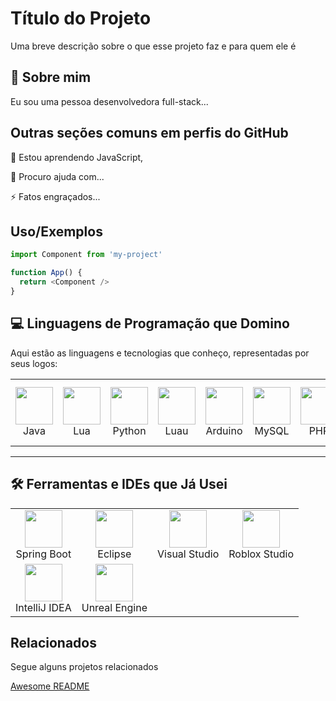 
# Título do Projeto

Uma breve descrição sobre o que esse projeto faz e para quem ele é


## 🚀 Sobre mim
Eu sou uma pessoa desenvolvedora full-stack...


## Outras seções comuns em perfis do GitHub

🧠 Estou aprendendo JavaScript,

🤔 Procuro ajuda com...


⚡️ Fatos engraçados...




## Uso/Exemplos

```javascript
import Component from 'my-project'

function App() {
  return <Component />
}
```
## 💻 Linguagens de Programação que Domino

Aqui estão as linguagens e tecnologias que conheço, representadas por seus logos:

<table>
  <tr>
    <td align="center"><img src="https://upload.wikimedia.org/wikipedia/en/3/30/Java_programming_language_logo.svg" width="60"/><br>Java</td>
    <td align="center"><img src="https://upload.wikimedia.org/wikipedia/commons/c/cf/Lua-Logo.svg" width="60"/><br>Lua</td>
    <td align="center"><img src="https://upload.wikimedia.org/wikipedia/commons/c/c3/Python-logo-notext.svg" width="60"/><br>Python</td>
    <td align="center"><img src="https://luau.org/assets/images/luau-88.png" width="60"/><br>Luau</td>
     <td align="center"><img src="https://upload.wikimedia.org/wikipedia/commons/8/87/Arduino_Logo.svg" width="60"/><br>Arduino</td>
    <td align="center"><img src="https://freebiesupply.com/logos/mysql-logo-2/" width="60"/><br>MySQL</td>
    <td align="center"><img src="https://upload.wikimedia.org/wikipedia/commons/2/27/PHP-logo.svg" width="60"/><br>PHP</td>
    <td align="center"><img src="https://www.vhv.rs/dpng/d/127-1270973_thumb-image-icon-html-css-png-transparent-png.png" width="60"/><br>HTML & CSS</td>
  </tr>
</table>

---

## 🛠️ Ferramentas e IDEs que Já Usei

<table>
  <tr>
    <td align="center"><img src="https://upload.wikimedia.org/wikipedia/commons/4/4e/Spring_Framework_Logo_2018.svg" width="60"/><br>Spring Boot</td>
    <td align="center"><img src="https://upload.wikimedia.org/wikipedia/commons/0/00/Eclipse_Logo.svg" width="60"/><br>Eclipse</td>
    <td align="center"><img src="https://upload.wikimedia.org/wikipedia/commons/5/59/Visual_Studio_Icon_2022.svg" width="60"/><br>Visual Studio</td>
    <td align="center"><img src="https://upload.wikimedia.org/wikipedia/commons/3/3a/Roblox_Studio_Logo.png" width="60"/><br>Roblox Studio</td>
  </tr>
  <tr>
    <td align="center"><img src="https://upload.wikimedia.org/wikipedia/commons/d/d5/IntelliJ_IDEA_Logo.svg" width="60"/><br>IntelliJ IDEA</td>
    <td align="center"><img src="https://upload.wikimedia.org/wikipedia/commons/3/3e/Unreal_Engine_Logo.svg" width="60"/><br>Unreal Engine</td>
  </tr>
</table>

## Relacionados

Segue alguns projetos relacionados

[Awesome README](https://github.com/matiassingers/awesome-readme)


